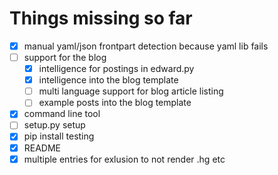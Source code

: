 # Things missing so far

- [x] manual yaml/json frontpart detection because yaml lib fails
- [ ] support for the blog
  - [x] intelligence for postings in edward.py
  - [x] intelligence into the blog template
  - [ ] multi language support for blog article listing
  - [ ] example posts into the blog template
- [x] command line tool
- [ ] setup.py setup
- [x] pip install testing
- [x] README
- [x] multiple entries for exlusion to not render .hg etc
